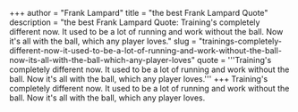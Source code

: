 +++
author = "Frank Lampard"
title = "the best Frank Lampard Quote"
description = "the best Frank Lampard Quote: Training's completely different now. It used to be a lot of running and work without the ball. Now it's all with the ball, which any player loves."
slug = "trainings-completely-different-now-it-used-to-be-a-lot-of-running-and-work-without-the-ball-now-its-all-with-the-ball-which-any-player-loves"
quote = '''Training's completely different now. It used to be a lot of running and work without the ball. Now it's all with the ball, which any player loves.'''
+++
Training's completely different now. It used to be a lot of running and work without the ball. Now it's all with the ball, which any player loves.
